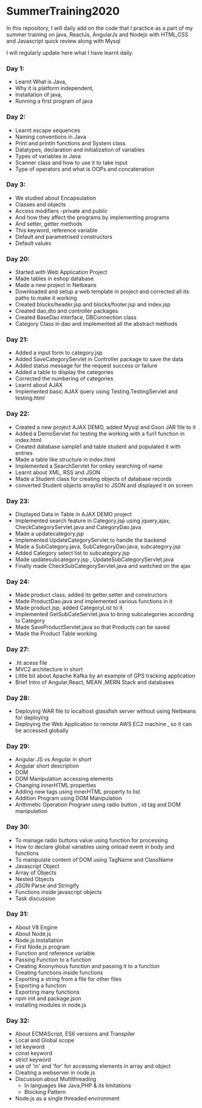 # SummerTraining2020
In this repository, I will daily add on the code that I practice as a part of my summer training on java, ReactJs, AngularJs and Nodejs with HTML,CSS and Javascript quick review along with Mysql

I will regularly update here what I have learnt daily.

### Day 1:
- Learnt What is Java, 
- Why it is platform independent,
- Installation of java,
- Running a first program of java

### Day 2: 
- Learnt escape sequences
- Naming conventions in Java
- Print and println functions and System class 
- Datatypes, declaration and initialization of variables
- Types of variables in Java
- Scanner class and how to use it to take input 
- Type of operators and what is OOPs and concatenation

### Day 3:
- We studied about Encapsulation
- Classes and objects
- Access modifiers -private and public 
- And how they affect the programs by implementing programs 
- And setter, getter methods
- This keyword, reference variable 
- Default and parametrised constructors 
- Default values 

### Day 20:
- Started with Web Application Project 
- Made tables in eshop database
- Made a new project in Netbeans 
- Downloaded and setup a web template in project and corrected all its paths to make it working
- Created blocks/header.jsp and blocks/footer.jsp and index.jsp 
- Created dao,dto and controller packages
- Created BaseDao interface, DBConnection class
- Category Class in dao and implemented all the abstract methods

### Day 21:
- Added a input form to category.jsp
- Added SaveCategoryServlet in Controller package to save the data
- Added status message for the request success or failure
- Added a table to display the categories
- Corrected the numbering of categories
- Learnt about AJAX
- Implemented basic AJAX query using Testing.TestingServlet and testing.html

### Day 22:
- Created a new project AJAX DEMO, added Mysql and Gson JAR file to it
- Added a DemoServlet for testing the working with a fun1 function in index.html
- Created database sample1 and table student and populated it with entries
- Made a table like structure in index.html
- Implemented a SearchServlet for onkey searching of name
- Learnt about XML, RSS and JSON
- Made a Student class for creating objects of database records
- converted Student objects arraylist to JSON and displayed it on screen

### Day 23:
- Displayed Data in Table in AJAX DEMO project
- Implemented search feature in Category.jsp using jquery,ajax, CheckCategoryServlet.java and CategoryDao.java
- Made a updatecategory.jsp
- Implemented UpdateCategoryServlet to handle the backend
- Made a SubCategory.java, SubCategoryDao.java, subcategory.jsp
- Added Category select list to subcategory.jsp
- Made updatesubcategory.jsp , UpdateSubCategoryServlet.java
- Finally made CheckSubCategoryServlet.java and switched on the ajax

### Day 24:
- Made product class, added its getter,setter and constructors
- Made ProductDao.java and implemented various functions in it
- Made product.jsp, added CategoryList to it
- Implemented GetSubCateServlet.java to bring subcategories according to Category
- Made SaveProductServlet.java so that Products can be saved
- Made the Product Table working

### Day 27:
- .ht acess file
- MVC2 architecture in short
- Little bit about Apache Kafka by an example of GPS tracking application
- Brief Intro of Angular,React, MEAN ,MERN Stack and databases

### Day 28:
- Deploying WAR file to localhost glassfish server without using Netbeans for deploying
- Deploying the Web Application to remote AWS EC2 machine , so it can be accessed globally

### Day 29:
- Angular JS vs Angular in short
- Angular short description
- DOM
- DOM Manipulation accessing elements
- Changing innerHTML properties
- Adding new tags using innerHTML property to list
- Addition Program using DOM Manipulation
- Arithmetic Operation Program using radio button , id tag and DOM manipulation

### Day 30:
- To manage radio buttons value using function for processing
- How to declare global variables using onload event in body and functions
- To manipulate content of DOM using TagName and ClassName
- Javascript Object
- Array of Objects
- Nested Objects
- JSON Parse and Stringify
- Functions inside javascript objects
- Task discussion

### Day 31:
- About V8 Engine
- About Node.js
- Node.js Installation
- First Node.js program
- Function and reference variable
- Passing Function to a function
- Creating Anonymous function and passing it to a function
- Creating functions inside functions
- Exporting a string from a file for other files
- Exporting a function
- Exporting many functions
- npm init and package.json
- installing modules in node.js

### Day 32:
- About ECMAScript, ES6 versions and Transpiler
- Local and Global scope
- let keyword
- const keyword
- strict keyword
- use of 'in' and 'for' for accessing elements in array and object
- Creating a webserver in node.js
- Discussion about Multithreading 
  - In languages like Java,PHP & its limitations
  - Blocking Pattern
- Node.js as a single threaded environment
